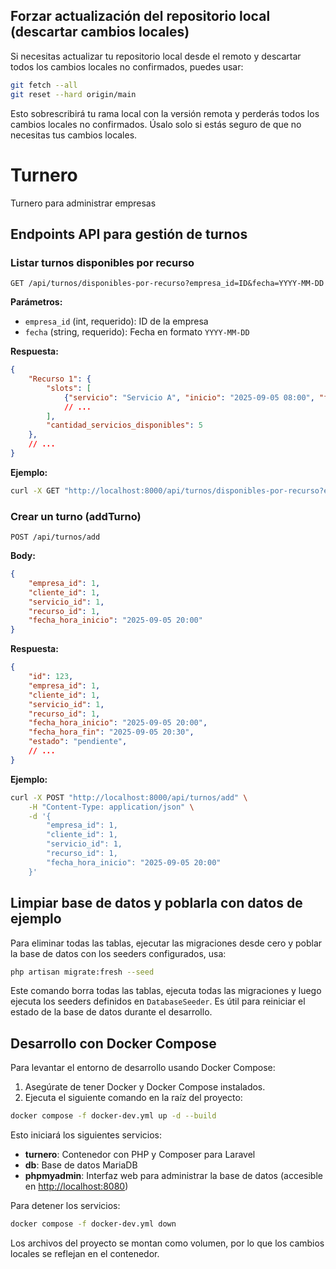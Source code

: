 ## Forzar actualización del repositorio local (descartar cambios locales)

Si necesitas actualizar tu repositorio local desde el remoto y descartar todos los cambios locales no confirmados, puedes usar:

```bash
git fetch --all
git reset --hard origin/main
```

Esto sobrescribirá tu rama local con la versión remota y perderás todos los cambios locales no confirmados. Úsalo solo si estás seguro de que no necesitas tus cambios locales.


# Turnero
Turnero para administrar empresas

## Endpoints API para gestión de turnos

### Listar turnos disponibles por recurso

`GET /api/turnos/disponibles-por-recurso?empresa_id=ID&fecha=YYYY-MM-DD`

**Parámetros:**
- `empresa_id` (int, requerido): ID de la empresa
- `fecha` (string, requerido): Fecha en formato `YYYY-MM-DD`

**Respuesta:**
```json
{
	"Recurso 1": {
		"slots": [
			{"servicio": "Servicio A", "inicio": "2025-09-05 08:00", "fin": "2025-09-05 08:30"},
			// ...
		],
		"cantidad_servicios_disponibles": 5
	},
	// ...
}
```

**Ejemplo:**
```bash
curl -X GET "http://localhost:8000/api/turnos/disponibles-por-recurso?empresa_id=1&fecha=2025-09-05"
```

### Crear un turno (addTurno)

`POST /api/turnos/add`

**Body:**
```json
{
	"empresa_id": 1,
	"cliente_id": 1,
	"servicio_id": 1,
	"recurso_id": 1,
	"fecha_hora_inicio": "2025-09-05 20:00"
}
```

**Respuesta:**
```json
{
	"id": 123,
	"empresa_id": 1,
	"cliente_id": 1,
	"servicio_id": 1,
	"recurso_id": 1,
	"fecha_hora_inicio": "2025-09-05 20:00",
	"fecha_hora_fin": "2025-09-05 20:30",
	"estado": "pendiente",
	// ...
}
```

**Ejemplo:**
```bash
curl -X POST "http://localhost:8000/api/turnos/add" \
	-H "Content-Type: application/json" \
	-d '{
		"empresa_id": 1,
		"cliente_id": 1,
		"servicio_id": 1,
		"recurso_id": 1,
		"fecha_hora_inicio": "2025-09-05 20:00"
	}'
```

## Limpiar base de datos y poblarla con datos de ejemplo

Para eliminar todas las tablas, ejecutar las migraciones desde cero y poblar la base de datos con los seeders configurados, usa:

```bash
php artisan migrate:fresh --seed
```

Este comando borra todas las tablas, ejecuta todas las migraciones y luego ejecuta los seeders definidos en `DatabaseSeeder`. Es útil para reiniciar el estado de la base de datos durante el desarrollo.

## Desarrollo con Docker Compose

Para levantar el entorno de desarrollo usando Docker Compose:

1. Asegúrate de tener Docker y Docker Compose instalados.
2. Ejecuta el siguiente comando en la raíz del proyecto:

```bash
docker compose -f docker-dev.yml up -d --build
```

Esto iniciará los siguientes servicios:
- **turnero**: Contenedor con PHP y Composer para Laravel
- **db**: Base de datos MariaDB
- **phpmyadmin**: Interfaz web para administrar la base de datos (accesible en [http://localhost:8080](http://localhost:8080))

Para detener los servicios:

```bash
docker compose -f docker-dev.yml down
```

Los archivos del proyecto se montan como volumen, por lo que los cambios locales se reflejan en el contenedor.
